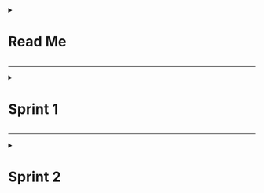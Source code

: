 <details> 
<summary><h1>Read Me</h1></summary>

# Takım İle İlgili Bilgiler

## Takım İsmi
Unity Grup 38

## Takım Üyeleri
- Muhammed Enes Keskin: Scrum Master / 3D Artist
- Müge Berra Öztekin: Product Owner / UI Designer
- Mert Göktuğ Yiğit: Developer
- Mehmet Can Şensoy: Developer
- Merve Olgun: Level Designer

## Oyun İsmi
Medieval Party

## Product Backlog URL
[HacknPlan](https://app.hacknplan.com/p/207100/kanban?categoryId=0&boardId=571788)

## Oyun Açıklaması
Sekiz kişiye kadar destek sunan bu 3D üçüncü şahıs oyunu, arkadaşlarınızla aynı server üzerinden oynayabileceğiniz ve hayatta kalmak için birbirinizi ekarte ederek mücadele edeceğiniz bir yapıya sahiptir. Oyunun ana yapısı, zorlu engellerden ve platformları atlatmak ve mücadeleyi zirvede tamamlamaktır.

## Oyun Özellikleri
- 3D
- Multiplayer
- 3rd person perspective
- Party game

## Hedef Kitle
- 9+
- Bilgisayar oyuncuları
- Fantazi türü sevenler
- Platformer
- Rekabetçi oyunlar

</details>


---

<details> 
<summary><h1>Sprint 1</h1></summary>

- **Sprint Notları:** Görevler board'ların içine yazılmıştır. Board'lardaki görev item'larına tıklandığında görevlerin detayları okunabilir.
- **Sprint içinde tamamlanması tahmin edilen puan:** Sprint içi puan değerlendirmesi 70 olarak belirlenmiştir.
- **Puan tamamlama mantığı:** Proje boyunca tamamlanması gereken backlog puanı her sprint öncesi belirlendiği için net değildir. İlk Sprint için bitirilmesi istenilen puan sayısı 70 olarak belirlenmiştir.
- **Daily Scrum:** Daily Scrum toplantıları Discord üzerinden yapılmıştır. Daily Scrum toplantısı örneği jpeg olarak paylaşılmaktadır:

![Ekran görüntüsü 2024-07-07 1544431](https://github.com/mertyigitt/BG38Game/assets/77064077/ef99835a-d34b-4000-8e73-a703bbc27358)

---

- **Sprint board update:** Sprint board ekran görüntüleri:

![Ekran görüntüsü 2024-07-07 201941](https://github.com/mertyigitt/BG38Game/assets/77064077/049ff634-8a8b-47b0-96dc-d4ffdf6a8788)

![Ekran görüntüsü 2024-07-07 210225](https://github.com/mertyigitt/BG38Game/assets/77064077/1b654b8c-a385-409c-9db4-403ced2d2d1a)

---

- **Ürün Durumu:** Ekran görüntüleri:

![Ekran görüntüsü 2024-07-07 120429](https://github.com/mertyigitt/BG38Game/assets/77064077/e7e12538-d9bf-47d5-beb3-540a971bce86)

---

- **Sprint Review:** Alınan kararlar: Oyun içeriğinin fantazi orta çağ temalı ve stilize bir görsel tasarıma sahip olması kararlaştırılmıştır. Farklı harita ve levellerin olmasına ve bu levellerin mekaniklerine karar verilmiştir. Multiplayer modunun oluşturulması ve UI kitinin hazırlanması ise bir sonraki sprint'e ertelenmiştir. Ekstra eklenmesi gereken özellikler belirlenmiştir.

---

- **Sprint Retrospective:**
  - Proje yönetim aracı değiştirilip Jira'dan HacknPlan'a geçilmiştir.
  - Tahmin puanları gözden geçirilmeli ve sprint planlama toplantılarında gerekli geri bildirimlerin developer'lar tarafından verildiğine emin olunmalı.
  - Örnek test sahneleri oluşturulmalı.
  - Yazılım ürünlerinde çıkan sorunlar daha hızlı çözülmeli.
  - Mekanik ve animasyonlar üzerinde daha fazla test yapılmalı.
</details>

---

<details> 
<summary><h1>Sprint 2</h1></summary>

- **Sprint Notları:** Görevler board'ların içine yazılmıştır. Board'lardaki görev item'larına tıklandığında görevlerin detayları okunabilir.
- **Sprint içinde tamamlanması tahmin edilen puan:** Sprint içi puan değerlendirmesi 130 olarak belirlenmiştir.
- **Puan tamamlama mantığı:** Proje boyunca tamamlanması gereken backlog puanı her sprint öncesi belirlendiği için net değildir. İkinci Sprint için bitirilmesi istenilen puan sayısı 130 olarak belirlenmiştir.
- **Daily Scrum:** Daily Scrum toplantıları Discord üzerinden yapılmıştır. Daily Scrum toplantısı örneği jpeg olarak paylaşılmaktadır:


![Ekran görüntüsü 2024-07-21 215433](https://github.com/user-attachments/assets/54430de4-4fd6-43f5-bedf-3bb1ec5eff2e)

---

- **Sprint board update:** Sprint board ekran görüntüsü:

![Ekran görüntüsü 2024-07-21 221140](https://github.com/user-attachments/assets/73799f19-fde1-4702-a22f-32df99b164ec)

---

- **Ürün Durumu:** Ekran görüntüleri:

 ![Ekran görüntüsü 2024-07-21 223633](https://github.com/user-attachments/assets/30f091f8-e9a0-4776-bdfd-ec379e4a7022)

 ![Bootcamp38](https://github.com/user-attachments/assets/c2790f21-fc9f-4bac-a7a6-6b872eb93978) ![Bootcamp38 2](https://github.com/user-attachments/assets/27aedbdb-bf69-4eb7-b9aa-58e9400646f8)

---

- **Sprint Review:** Alınan kararlar:
  - Scrum çerçevesi boyunca ilerleyen sprintlerde zaman kısıtı nedeni ile oyunu küçültmek şeklinde ürünün revize edilmesi kararlaştırılmıştır.
  - Oyunu tahmin mekaniklerinden arındırıp temayı, kurgu doğrultusunda bir online parti eğlence oyununa dönüştürmek uygun görülmüştür.
  - Oyun içi lobby sistemi iptal edilmesi uygun görülmüştür.
  - Oyunun github sayfasındaki readme kısmında yer alan oyun açıklaması başlığı alınan kararlar gereği revize edilmiştir.
  - Sonraki sprintler için daha fazla kontrol, sağlam planlama, net ve belirgin aşamalar ile olası risklerden kaçınmak adına proje yönetiminde şelale metodu ile ilerleme kararı alınmıştır.
  - Sahneler üzerine konuşulmuş ve iş planı oluşturulmuştur.
  - Oyunun isminin Medieval Party olması kararlaştırılmıştır.

---

- **Sprint Retrospective:**
   - Sprint süresi boyunca zamanın daha iyi değerlendirilmesine vurgu yapılmıştır.
   - Sprint boyunca üyelerin daha aktif ve verimli çalışması istenmiştir.
   - Zaman kısıtlaması ve çok fazla hata ile karşılaşma riskine karşı üçüncü sprintte şelale metodunun uygulanması kararlaştırılmıştır.



</details>
